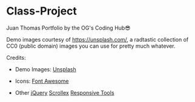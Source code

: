 # Class-Project

Juan Thomas Portfolio by the OG's Coding Hub😎

Demo images courtesy of https://unsplash.com/, a radtastic collection of CC0 (public domain)
images you can use for pretty much whatever.

Credits:

- Demo Images:
		[Unsplash](unsplash.com)

- Icons:
		[Font Awesome](fontawesome.io)

- Other
		[jQuery](jquery.com)
		[Scrollex](github.com/ajlkn/jquery.scrollex)
		[Responsive Tools](github.com/ajlkn/responsive-tools)
